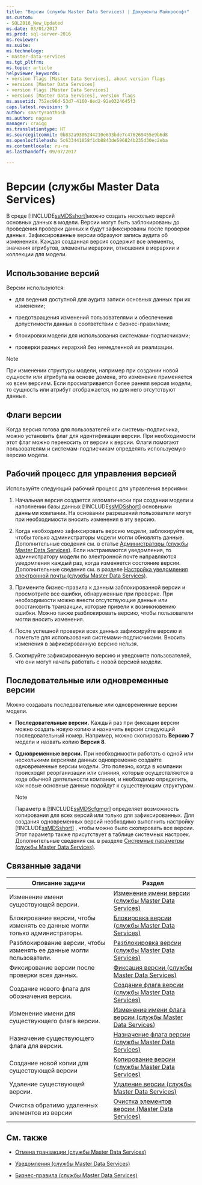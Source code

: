 ```yaml
---
title: "Версии (службы Master Data Services) | Документы Майкрософт"
ms.custom:
- SQL2016_New_Updated
ms.date: 03/01/2017
ms.prod: sql-server-2016
ms.reviewer: 
ms.suite: 
ms.technology:
- master-data-services
ms.tgt_pltfrm: 
ms.topic: article
helpviewer_keywords:
- version flags [Master Data Services], about version flags
- versions [Master Data Services]
- version flags [Master Data Services]
- versions [Master Data Services], version flags
ms.assetid: 752ec96d-53d7-4160-8ed2-92e0324645f3
caps.latest.revision: 9
author: smartysanthosh
ms.author: nagavo
manager: craigg
ms.translationtype: HT
ms.sourcegitcommit: 0b832a9306244210e693bde7c476269455e9b6d8
ms.openlocfilehash: 5c633441058f1db8843de596824b235d30ec2eba
ms.contentlocale: ru-ru
ms.lasthandoff: 09/07/2017

---
```

# <a name="versions-master-data-services"></a>Версии (службы Master Data Services)
  В среде [!INCLUDE[ssMDSshort](../includes/ssmdsshort-md.md)]можно создать несколько версий основных данных в модели. Версии могут быть заблокированы до проведения проверки данных и будут зафиксированы после проверки данных. Зафиксированные версии образуют запись аудита об изменениях. Каждая созданная версия содержит все элементы, значения атрибутов, элементы иерархии, отношения в иерархии и коллекции для модели.  
  
## <a name="when-to-use-versions"></a>Использование версий  
 Версии используются:  
  
-   для ведения доступной для аудита записи основных данных при их изменении;  
  
-   предотвращения изменений пользователями и обеспечения допустимости данных в соответствии с бизнес-правилами;  
  
-   блокировки модели для использования системами-подписчиками;  
  
-   проверки разных иерархий без немедленной их реализации.  
  
> [!NOTE]  
>  При изменении структуры модели, например при создании новой сущности или атрибута на основе домена, это изменение применяется ко всем версиям. Если просматривается более ранняя версия модели, то сущность или атрибут отображается, но для него отсутствуют данные.  
  
## <a name="version-flags"></a>Флаги версии  
 Когда версия готова для пользователей или системы-подписчика, можно установить флаг для идентификации версии. При необходимости этот флаг можно переносить от версии к версии. Флаги помогают пользователям и системам-подписчикам определять используемую версию модели.  
  
## <a name="workflow-for-version-management"></a>Рабочий процесс для управления версией  
 Используйте следующий рабочий процесс для управления версиями:  
  
1.  Начальная версия создается автоматически при создании модели и наполнении базы данных [!INCLUDE[ssMDSshort](../includes/ssmdsshort-md.md)] основными данными компании. На основании разрешений пользователи могут при необходимости вносить изменения в эту версию.  
  
2.  Когда необходимо зафиксировать версию модели, заблокируйте ее, чтобы только администраторы модели могли обновлять данные. Дополнительные сведения см. в статье [Администраторы (службы Master Data Services)](../master-data-services/administrators-master-data-services.md). Если настраиваются уведомления, то администратору модели по электронной почте направляются уведомления каждый раз, когда изменяется состояние версии. Дополнительные сведения см. в разделе [Настройка уведомления электронной почты (службы Master Data Services)](../master-data-services/configure-email-notifications-master-data-services.md).  
  
3.  Примените бизнес-правила к данным заблокированной версии и просмотрите все ошибки, обнаруженные при проверке. При необходимости можно внести отсутствующие данные или восстановить транзакции, которые привели к возникновению ошибки. Можно также разблокировать версию, чтобы пользователи могли вносить изменения.  
  
4.  После успешной проверки всех данных зафиксируйте версию и пометьте для использования системами-подписчиками. Вносить изменения в зафиксированную версию нельзя.  
  
5.  Скопируйте зафиксированную версию и уведомите пользователей, что они могут начать работать с новой версией модели.  
  
## <a name="sequential-or-simultaneous-versions"></a>Последовательные или одновременные версии  
 Можно создавать последовательные или одновременные версии модели.  
  
-   **Последовательные версии.** Каждый раз при фиксации версии можно создать новую копию и назначить версии следующий последовательный номер. Например, можно скопировать **Версию 7** модели и назвать копию **Версия 8**.  
  
-   **Одновременные версии.** При необходимости работать с одной или несколькими версиями данных одновременно создайте одновременные версии модели. Это полезно, когда в компании происходят реорганизации или слияния, которые осуществляются в ходе обычной деятельности компании, и необходимо определить, как новые основные данные подойдут к существующим структурам.  
  
    > [!NOTE]  
    >  Параметр в [!INCLUDE[ssMDScfgmgr](../includes/ssmdscfgmgr-md.md)] определяет возможность копирования для всех версий или только для зафиксированных. Для создания одновременных версий необходимо выполнить настройку [!INCLUDE[ssMDSshort](../includes/ssmdsshort-md.md)] , чтобы можно было скопировать все версии. Этот параметр также присутствует в таблице системных настроек. Дополнительные сведения см. в разделе [Системные параметры (службы Master Data Services)](../master-data-services/system-settings-master-data-services.md).  
  
## <a name="related-tasks"></a>Связанные задачи  
  
|Описание задачи|Раздел|  
|----------------------|-----------|  
|Изменение имени существующей версии.|[Изменение имени версии (службы Master Data Services)](../master-data-services/change-a-version-name-master-data-services.md)|  
|Блокирование версии, чтобы изменять ее данные могли только администраторы.|[Блокировка версии (службы Master Data Services)](../master-data-services/lock-a-version-master-data-services.md)|  
|Разблокирование версии, чтобы изменять ее данные могли пользователи.|[Разблокировка версии (службы Master Data Services)](../master-data-services/unlock-a-version-master-data-services.md)|  
|Фиксирование версии после проверки всех данных.|[Фиксация версии (службы Master Data Services)](../master-data-services/commit-a-version-master-data-services.md)|  
|Создание нового флага для обозначения версии.|[Создание флага версии (службы Master Data Services)](../master-data-services/create-a-version-flag-master-data-services.md)|  
|Изменение имени для существующего флага версии.|[Изменение имени флага версии (службы Master Data Services)](../master-data-services/change-a-version-flag-name-master-data-services.md)|  
|Назначение существующего флага для версии.|[Назначение флага версии (службы Master Data Services)](../master-data-services/assign-a-flag-to-a-version-master-data-services.md)|  
|Создание новой копии для существующей версии|[Копирование версии (службы Master Data Services)](../master-data-services/copy-a-version-master-data-services.md)|  
|Удаление существующей версии.|[Удаление версии (службы Master Data Services)](../master-data-services/delete-a-version-master-data-services.md)|  
|Очистка обратимо удаленных элементов из версии|[Очистка элементов версии (Master Data Services)](../master-data-services/purge-version-members-master-data-services.md)|  
  
## <a name="related-content"></a>См. также  
  
-   [Отмена транзакции (службы Master Data Services)](../master-data-services/reverse-a-transaction-master-data-services.md)  
  
-   [Уведомления (службы Master Data Services)](../master-data-services/notifications-master-data-services.md)  
  
-   [Бизнес-правила (службы Master Data Services)](../master-data-services/business-rules-master-data-services.md)  
  
  
